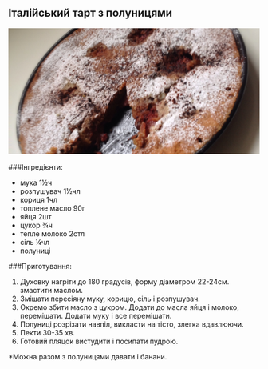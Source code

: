 Італійський тарт з полуницями
-----------------------------
![](italijskyj_tart_z_polunytsyamy.jpg)

###Інгредієнти:

- мука 1½ч
- розпушувач 1½чл
- кориця 1чл
- топлене масло 90г
- яйця 2шт
- цукор ¾ч
- тепле молоко 2стл
- сіль ¼чл
- полуниці

###Приготування:

1. Духовку нагріти до 180 градусів, форму діаметром 22-24см. змастити маслом.
2. Змішати пересіяну муку, корицю, сіль і розпушувач.
3. Окремо збити масло з цукром. Додати до масла яйця і молоко, перемішати. Додати муку і все перемішати.
4. Полуниці розрізати навпіл, викласти на тісто, злегка вдавлюючи.
5. Пекти 30-35 хв.
6. Готовий пляцок вистудити і посипати пудрою.

*Можна разом з полуницями давати і банани.

